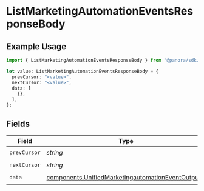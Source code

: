 # ListMarketingAutomationEventsResponseBody

## Example Usage

```typescript
import { ListMarketingAutomationEventsResponseBody } from "@panora/sdk/models/operations";

let value: ListMarketingAutomationEventsResponseBody = {
  prevCursor: "<value>",
  nextCursor: "<value>",
  data: [
    {},
  ],
};
```

## Fields

| Field                                                                                                                  | Type                                                                                                                   | Required                                                                                                               | Description                                                                                                            |
| ---------------------------------------------------------------------------------------------------------------------- | ---------------------------------------------------------------------------------------------------------------------- | ---------------------------------------------------------------------------------------------------------------------- | ---------------------------------------------------------------------------------------------------------------------- |
| `prevCursor`                                                                                                           | *string*                                                                                                               | :heavy_check_mark:                                                                                                     | N/A                                                                                                                    |
| `nextCursor`                                                                                                           | *string*                                                                                                               | :heavy_check_mark:                                                                                                     | N/A                                                                                                                    |
| `data`                                                                                                                 | [components.UnifiedMarketingautomationEventOutput](../../models/components/unifiedmarketingautomationeventoutput.md)[] | :heavy_check_mark:                                                                                                     | N/A                                                                                                                    |